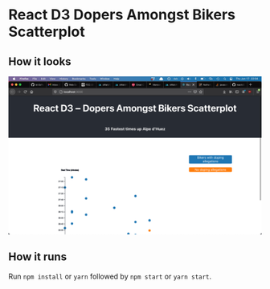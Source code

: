 # React D3 Dopers Amongst Bikers Scatterplot

## How it looks

![screenshot showing color-scaled scatterplot of bikers with doping allegations](how_it_looks.png)

## How it runs

Run `npm install` or `yarn` followed by `npm start` or `yarn start`.